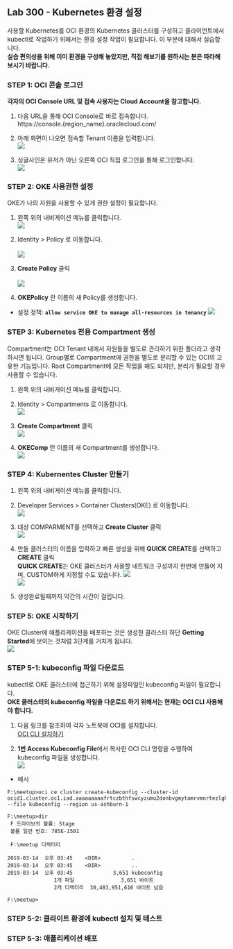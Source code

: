 ﻿
## Lab 300 - Kubernetes 환경 설정
사용할 Kubernetes를 OCI 환경의 Kubernetes 클러스터를 구성하고 클라이언트에서 kubectl로 작업하기 위해서는 환경 설정 작업이 필요합니다. 이 부분에 대해서 실습합니다.<br>
**실습 편의성을 위해 이미 환경을 구성해 놓았지만, 직접 해보기를 원하시는 분은 따라해 보시기 바랍니다.**


### **STEP 1**: OCI 콘솔 로그인

**각자의 OCI Console URL 및 접속 사용자는 Cloud Account을 참고합니다.**

1. 다음 URL을 통해 OCI Console로 바로 접속합니다.<br>
  https://console.{region_name}.oraclecloud.com/

2. 아래 화면이 나오면 접속할 Tenant 이름을 입력합니다.<br>
  ![](images/300_oci_console_1.png)

3. 싱글사인온 유저가 아닌 오른쪽 OCI 직접 로그인을 통해 로그인합니다.<br>
  ![](images/300_oci_console_2.png)  


### **STEP 2**: OKE 사용권한 설정
OKE가 나의 자원을 사용할 수 있게 권한 설정이 필요합니다.

1. 왼쪽 위의 내비게이션 메뉴를 클릭합니다.<br>
  ![](images/300_oke_policy_1.png)  

2. Identity > Policy 로 이동합니다.<br>  
  ![](images/300_oke_policy_2.png)  

3. **Create Policy** 클릭<br>  
  ![](images/300_oke_policy_3.png)  

4. **OKEPolicy** 란 이름의 새 Policy를 생성합니다.<br> 
  - 설정 정책: **`allow service OKE to manage all-resources in tenancy`**
  ![](images/300_oke_policy_4.png)        


### **STEP 3**: Kubernetes 전용 Compartment 생성
Compartment는 OCI Tenant 내에서 자원들을 별도로 관리하기 위한 폴더라고 생각하시면 됩니다. Group별로 Compartment에 권한을 별도로 분리할 수 있는 OCI의 고유한 기능입니다. Root Compartment에 모든 작업을 해도 되지만, 분리가 필요할 경우 사용할 수 있습니다.

1. 왼쪽 위의 내비게이션 메뉴를 클릭합니다.<br>

2. Identity > Compartments 로 이동합니다.<br>
  ![](images/300_oke_compartment_1.png)  

3. **Create Compartment** 클릭<br>
  ![](images/300_oke_compartment_2.png)  

4. **OKEComp** 란 이름의 새 Compartment를 생성합니다.<br> 
  ![](images/300_oke_compartment_3.png)  


### **STEP 4**: Kubernentes Cluster 만들기
1. 왼쪽 위의 내비게이션 메뉴를 클릭합니다.<br>

2. Developer Services > Container Clusters(OKE) 로 이동합니다.<br>
  ![](images/300_oke_create_cluster_1.png)  

3. 대상 COMPARMENT를 선택하고 **Create Cluster** 클릭<br>
  ![](images/300_oke_create_cluster_2.png)  

4. 만들 클러스터의 이름을 입력하고 빠른 생성을 위해 **QUICK CREATE**를 선택하고 **CREATE** 클릭<br> 
  **QUICK CREATE**는 OKE 클러스터가 사용할 네트워크 구성까지 한번에 만들어 지며, CUSTOM하게 지정할 수도 있습니다.
  ![](images/300_oke_create_cluster_3.png)  
  ![](images/300_oke_create_cluster_4.png)

5. 생성완료될때까지 약간의 시간이 걸립니다.

### **STEP 5**: OKE 시작하기
OKE Cluster에 애플리케이션을 배포하는 것은 생성한 클러스터 하단 **Getting Started**에 보이는 것처럼 3단계를 거치게 됩니다.<br>
  ![](images/300_oke_getting_started_1.png)

### **STEP 5-1**: kubeconfig 파일 다운로드
kubectl로 OKE 클러스터에 접근하기 위해 설정파일인 kubeconfig 파일이 필요합니다.<br>
**OKE 클러스터의 kubeconfig 파일을 다운로드 하기 위해서는 현재는 OCI CLI 사용해야 합니다.**

1. 다음 링크를 참조하여 각자 노트북에 OCI를 설치합니다.<br>
  [OCI CLI 설치하기](https://thekoguryo.github.io/oci/chapter14/1/)

2. **1번 Access Kubeconfig File**에서 복사한 OCI CLI 명령을 수행하여 kubeconfig 파일을 생성합니다.<br>
  ![](images/300_oke_getting_started_2.png)

  - 예시
```
F:\meetup>oci ce cluster create-kubeconfig --cluster-id ocid1.cluster.oc1.iad.aaaaaaaaafrtczbthfswcyzumu2donbvgmytamrvmnrtezlghcsdmyjvmmyt --file kubeconfig --region us-ashburn-1

F:\meetup>dir
 F 드라이브의 볼륨: Stage
 볼륨 일련 번호: 785E-1501

 F:\meetup 디렉터리

2019-03-14  오후 03:45    <DIR>          .
2019-03-14  오후 03:45    <DIR>          ..
2019-03-14  오후 03:45             3,651 kubeconfig
               1개 파일               3,651 바이트
               2개 디렉터리  30,483,951,616 바이트 남음

F:\meetup>
```

### **STEP 5-2**: 클라이트 환경에 kubectl 설치 및 테스트

### **STEP 5-3**: 애플리케이션 배포